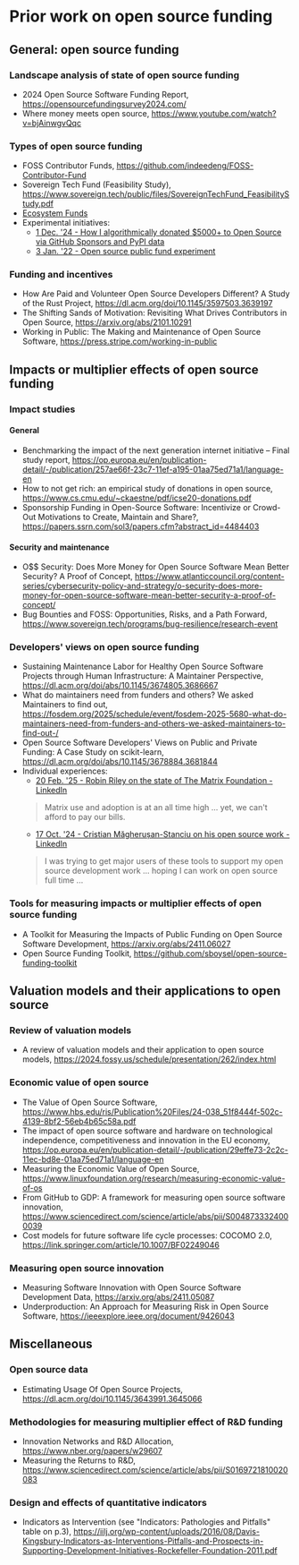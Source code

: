 # Prior work on open source funding

## General: open source funding
### Landscape analysis of state of open source funding
- 2024 Open Source Software Funding Report, https://opensourcefundingsurvey2024.com/
- Where money meets open source, https://www.youtube.com/watch?v=bjAinwgvQqc

### Types of open source funding
- FOSS Contributor Funds, https://github.com/indeedeng/FOSS-Contributor-Fund
- Sovereign Tech Fund (Feasibility Study), https://www.sovereign.tech/public/files/SovereignTechFund_FeasibilityStudy.pdf
- [Ecosystem Funds](https://funds.ecosyste.ms)
- Experimental initiatives:
  - [1 Dec. '24 - How I algorithmically donated $5000+ to Open Source via GitHub Sponsors and PyPI data](https://kvinogradov.com/algo-sponsors/)
  - [3 Jan. '22 - Open source public fund experiment](https://dev.to/coni2k/open-source-public-fund-experiment-lc8)

### Funding and incentives
- How Are Paid and Volunteer Open Source Developers Different? A Study of the Rust Project, https://dl.acm.org/doi/10.1145/3597503.3639197
- The Shifting Sands of Motivation: Revisiting What Drives Contributors in Open Source, https://arxiv.org/abs/2101.10291
- Working in Public: The Making and Maintenance of Open Source Software, https://press.stripe.com/working-in-public

## Impacts or multiplier effects of open source funding
### Impact studies
#### General
- Benchmarking the impact of the next generation internet initiative – Final study report, https://op.europa.eu/en/publication-detail/-/publication/257ae66f-23c7-11ef-a195-01aa75ed71a1/language-en
- How to not get rich: an empirical study of donations in open source, https://www.cs.cmu.edu/~ckaestne/pdf/icse20-donations.pdf
- Sponsorship Funding in Open-Source Software: Incentivize or Crowd-Out Motivations to Create, Maintain and Share?, https://papers.ssrn.com/sol3/papers.cfm?abstract_id=4484403

#### Security and maintenance 
- O$$ Security: Does More Money for Open Source Software Mean Better Security? A Proof of Concept, https://www.atlanticcouncil.org/content-series/cybersecurity-policy-and-strategy/o-security-does-more-money-for-open-source-software-mean-better-security-a-proof-of-concept/
- Bug Bounties and FOSS: Opportunities, Risks, and a Path Forward, https://www.sovereign.tech/programs/bug-resilience/research-event

### Developers' views on open source funding
- Sustaining Maintenance Labor for Healthy Open Source Software Projects through Human Infrastructure: A Maintainer Perspective, https://dl.acm.org/doi/abs/10.1145/3674805.3686667
- What do maintainers need from funders and others? We asked Maintainers to find out, https://fosdem.org/2025/schedule/event/fosdem-2025-5680-what-do-maintainers-need-from-funders-and-others-we-asked-maintainers-to-find-out-/
- Open Source Software Developers' Views on Public and Private Funding: A Case Study on scikit-learn, https://dl.acm.org/doi/abs/10.1145/3678884.3681844
- Individual experiences:
  - [20 Feb. '25 - Robin Riley on the state of The Matrix Foundation - LinkedIn](https://www.linkedin.com/posts/bluesomewhere_were-at-a-crossroads-activity-7298422184195039232-fHQC/)
  > Matrix use and adoption is at an all time high ... yet, we can't afford to pay our bills.
  - [17 Oct. '24 - Cristian Măgherușan-Stanciu on his open source work - LinkedIn](https://www.linkedin.com/feed/update/urn:li:activity:7252794718302912512/)
  > I was trying to get major users of these tools to support my open source development work ... hoping I can work on open source full time ...

### Tools for measuring impacts or multiplier effects of open source funding
- A Toolkit for Measuring the Impacts of Public Funding on Open Source Software Development, https://arxiv.org/abs/2411.06027
- Open Source Funding Toolkit, https://github.com/sboysel/open-source-funding-toolkit

## Valuation models and their applications to open source
### Review of valuation models
- A review of valuation models and their application to open source models, https://2024.fossy.us/schedule/presentation/262/index.html

### Economic value of open source
- The Value of Open Source Software, https://www.hbs.edu/ris/Publication%20Files/24-038_51f8444f-502c-4139-8bf2-56eb4b65c58a.pdf
- The impact of open source software and hardware on technological independence, competitiveness and innovation in the EU economy, https://op.europa.eu/en/publication-detail/-/publication/29effe73-2c2c-11ec-bd8e-01aa75ed71a1/language-en
- Measuring the Economic Value of Open Source, https://www.linuxfoundation.org/research/measuring-economic-value-of-os
- From GitHub to GDP: A framework for measuring open source software innovation, https://www.sciencedirect.com/science/article/abs/pii/S0048733324000039 
- Cost models for future software life cycle processes: COCOMO 2.0, https://link.springer.com/article/10.1007/BF02249046

### Measuring open source innovation 
- Measuring Software Innovation with Open Source Software Development Data, https://arxiv.org/abs/2411.05087
- Underproduction: An Approach for Measuring Risk in Open Source Software, https://ieeexplore.ieee.org/document/9426043

## Miscellaneous 
### Open source data
- Estimating Usage Of Open Source Projects, https://dl.acm.org/doi/10.1145/3643991.3645066

### Methodologies for measuring multiplier effect of R&D funding
- Innovation Networks and R&D Allocation, https://www.nber.org/papers/w29607
- Measuring the Returns to R&D, https://www.sciencedirect.com/science/article/abs/pii/S0169721810020083

### Design and effects of quantitative indicators
- Indicators as Intervention (see "Indicators: Pathologies and Pitfalls" table on p.3), https://iilj.org/wp-content/uploads/2016/08/Davis-Kingsbury-Indicators-as-Interventions-Pitfalls-and-Prospects-in-Supporting-Development-Initiatives-Rockefeller-Foundation-2011.pdf
